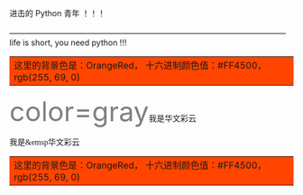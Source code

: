 进击的 Python 青年 ！！！ <br> 
<br>
———————————————————————————————————&emsp;life is short, you need python !!!
<table><tr><td bgcolor=#FF4500>这里的背景色是：OrangeRed，  十六进制颜色值：#FF4500， rgb(255, 69, 0)</td></tr></table>
<font color=gray size=72>color=gray</font><font face="STCAIYUN">我是华文彩云</font>

<font face="STCAIYUN">我是&emsp华文彩云</font>



<table><tr><td bgcolor=#FF4500>这里的背景色是：OrangeRed，  十六进制颜色值：#FF4500， rgb(255, 69, 0)</td></tr></table>
